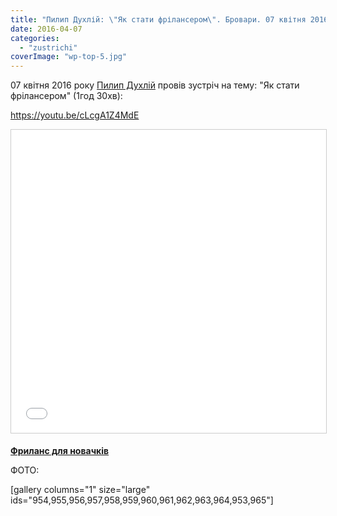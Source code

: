 ```yaml
---
title: "Пилип Духлій: \"Як стати фрілансером\". Бровари. 07 квітня 2016 року"
date: 2016-04-07
categories: 
  - "zustrichi"
coverImage: "wp-top-5.jpg"
---
```


07 квітня 2016 року [Пилип Духлій](https://www.facebook.com/pylyp.d) провів зустріч на тему: "Як стати фрілансером" (1год 30хв):<!--more-->

https://youtu.be/cLcgA1Z4MdE

<iframe style="border: 1px solid #CCC; border-width: 1px; margin-bottom: 5px; max-width: 100%;" src="//www.slideshare.net/slideshow/embed_code/key/N407J8QMnZV1IL" width="595" height="485" frameborder="0" marginwidth="0" marginheight="0" scrolling="no" allowfullscreen="allowfullscreen"></iframe>

**[Фриланс для новачків](//www.slideshare.net/ssuser062247/ss-60655741 "Фриланс для новачків")** 

ФОТО:

\[gallery columns="1" size="large" ids="954,955,956,957,958,959,960,961,962,963,964,953,965"\]
